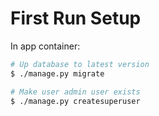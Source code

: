 # First Run Setup
In app container:
```bash
# Up database to latest version
$ ./manage.py migrate

# Make user admin user exists
$ ./manage.py createsuperuser
```

